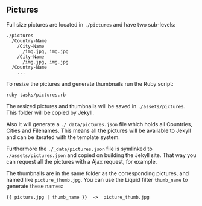 ## Pictures

Full size pictures are located in `./pictures` and have two sub-levels:

    ./pictures
      /Country-Name
        /City-Name
          /img.jpg, img.jpg
        /City-Name
          /img.jpg, img.jpg
      /Country-Name
        ...

To resize the pictures and generate thumbnails run the Ruby script:

    ruby tasks/pictures.rb

The resized pictures and thumbnails will be saved in `./assets/pictures`. This
folder will be copied by Jekyll.

Also it will generate a `./_data/pictures.json` file which holds all Countries,
Cities and Filenames. This means all the pictures will be available to Jekyll
and can be iterated with the template system.

Furthermore the `./_data/pictures.json` file is symlinked to
`./assets/pictures.json` and copied on building the Jekyll site. That way you
can request all the pictures with a Ajax request, for example.

The thumbnails are in the same folder as the corresponding pictures, and named
like `picture_thumb.jpg`. You can use the Liquid filter `thumb_name` to
generate these names:

    {{ picture.jpg | thumb_name }}  ->  picture_thumb.jpg
